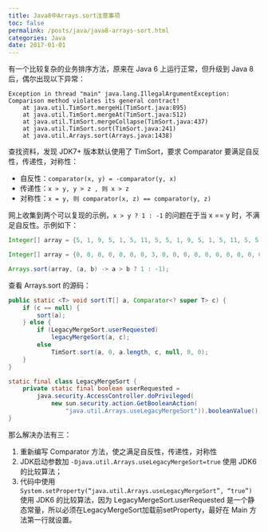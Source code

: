 ```yaml
---
title: Java8中Arrays.sort注意事项
toc: false
permalink: /posts/java/java8-arrays-sort.html
categories: Java
date: 2017-01-01
---
```


有一个比较复杂的业务排序方法，原来在 Java 6 上运行正常，但升级到 Java 8 后，偶尔出现以下异常：

```text
Exception in thread "main" java.lang.IllegalArgumentException: Comparison method violates its general contract!
    at java.util.TimSort.mergeHi(TimSort.java:895)
    at java.util.TimSort.mergeAt(TimSort.java:512)
    at java.util.TimSort.mergeCollapse(TimSort.java:437)
    at java.util.TimSort.sort(TimSort.java:241)
    at java.util.Arrays.sort(Arrays.java:1438)
```

查找资料，发现 JDK7+ 版本默认使用了 TimSort，要求 Comparator 要满足自反性，传递性，对称性：

- 自反性：`comparator(x, y) = -comparator(y, x)`
- 传递性：`x > y, y > z , 则 x > z`
- 对称性：`x = y, 则 comparator(x, z) == comparator(y, z)`

网上收集到两个可以复现的示例，`x > y ? 1 : -1` 的问题在于当 x == y 时，不满足自反性。示例如下：

```java
Integer[] array = {5, 1, 9, 5, 1, 5, 11, 5, 5, 1, 9, 5, 1, 5, 11, 5, 5, 1, 9, 5, 1, 5, 11, 5, 5, 1, 9, 5, 1, 5, 11, 5, 5, 1, 9, 5, 1, 5, 11, 5};

Integer[] array = {0, 0, 0, 0, 0, 0, 0, 3, 0, 0, 0, 0, 0, 0, 0, 0, 0, 0, 0, 0, 0, 0, 0, 0, 0, 0, 0, 0, 0, 0, 0, 0, 0, 1, 1, 0, 0, 1, 0, 1, 0, 0, 0, 0, 1, 0, 0, 1, 0, 0, 0, 2, 1, 0, 0, 0, 2, 30, 0, 3};

Arrays.sort(array, (a, b) -> a > b ? 1 : -1);
```

查看 Arrays.sort 的源码：

```java
public static <T> void sort(T[] a, Comparator<? super T> c) {
    if (c == null) {
        sort(a);
    } else {
        if (LegacyMergeSort.userRequested)
            legacyMergeSort(a, c);
        else
            TimSort.sort(a, 0, a.length, c, null, 0, 0);
    }
}

static final class LegacyMergeSort {
    private static final boolean userRequested =
        java.security.AccessController.doPrivileged(
            new sun.security.action.GetBooleanAction(
                "java.util.Arrays.useLegacyMergeSort")).booleanValue();
}
```

那么解决办法有三：

1. 重新编写 Comparator 方法，使之满足自反性，传递性，对称性
2. JDK启动参数加 `-Djava.util.Arrays.useLegacyMergeSort=true` 使用 JDK6 的比较算法；
3. 代码中使用 `System.setProperty(“java.util.Arrays.useLegacyMergeSort”, “true”)` 使用 JDK6 的比较算法，因为 LegacyMergeSort.userRequested 是一个静态常量，所以必须在LegacyMergeSort加载前setProperty，最好在 Main 方法第一行就设置。
